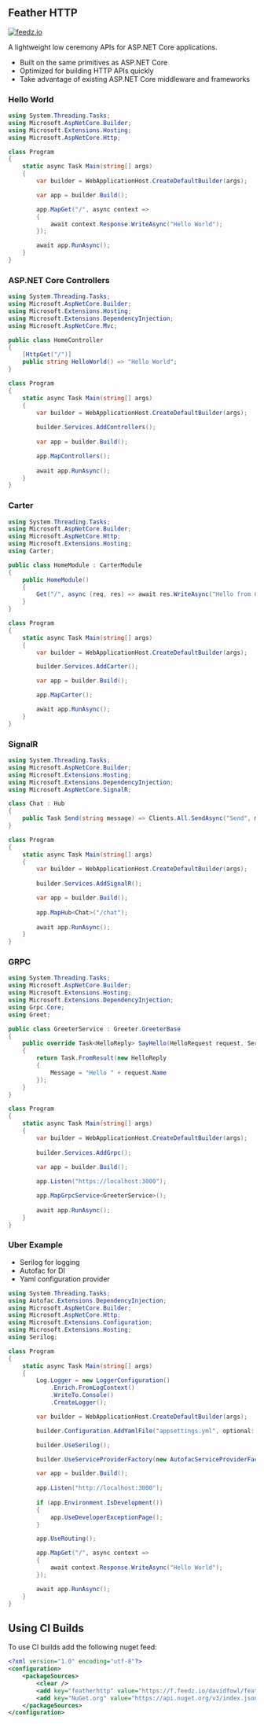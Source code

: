## Feather HTTP

[![feedz.io](https://img.shields.io/badge/endpoint.svg?url=https%3A%2F%2Ff.feedz.io%2Fdavidfowl%2Ffeatherhttp%2Fshield%2FFeatherHttp%2Flatest&label=FeatherHttp)](https://f.feedz.io/davidfowl/featherhttp/packages/FeatherHttp/latest/download)

A lightweight low ceremony APIs for ASP.NET Core applications.

- Built on the same primitives as ASP.NET Core
- Optimized for building HTTP APIs quickly
- Take advantage of existing ASP.NET Core middleware and frameworks

### Hello World

```C#
using System.Threading.Tasks;
using Microsoft.AspNetCore.Builder;
using Microsoft.Extensions.Hosting;
using Microsoft.AspNetCore.Http;

class Program
{
    static async Task Main(string[] args)
    {
        var builder = WebApplicationHost.CreateDefaultBuilder(args);

        var app = builder.Build();

        app.MapGet("/", async context =>
        {
            await context.Response.WriteAsync("Hello World");
        });

        await app.RunAsync();
    }
}
```

### ASP.NET Core Controllers


```C#
using System.Threading.Tasks;
using Microsoft.AspNetCore.Builder;
using Microsoft.Extensions.Hosting;
using Microsoft.Extensions.DependencyInjection;
using Microsoft.AspNetCore.Mvc;

public class HomeController
{
    [HttpGet("/")]
    public string HelloWorld() => "Hello World";
}

class Program
{
    static async Task Main(string[] args)
    {
        var builder = WebApplicationHost.CreateDefaultBuilder(args);
        
        builder.Services.AddControllers();
        
        var app = builder.Build();

        app.MapControllers();
        
        await app.RunAsync();
    }
}
```

### Carter

```C#
using System.Threading.Tasks;
using Microsoft.AspNetCore.Builder;
using Microsoft.AspNetCore.Http;
using Microsoft.Extensions.Hosting;
using Carter;

public class HomeModule : CarterModule
{
    public HomeModule()
    {
        Get("/", async (req, res) => await res.WriteAsync("Hello from Carter!"));
    }
}

class Program
{
    static async Task Main(string[] args)
    {
        var builder = WebApplicationHost.CreateDefaultBuilder(args);

        builder.Services.AddCarter();

        var app = builder.Build();

        app.MapCarter();

        await app.RunAsync();
    }
}
```

### SignalR

```C#
using System.Threading.Tasks;
using Microsoft.AspNetCore.Builder;
using Microsoft.Extensions.Hosting;
using Microsoft.Extensions.DependencyInjection;
using Microsoft.AspNetCore.SignalR;

class Chat : Hub
{
    public Task Send(string message) => Clients.All.SendAsync("Send", message);
}

class Program
{
    static async Task Main(string[] args)
    {
        var builder = WebApplicationHost.CreateDefaultBuilder(args);
        
        builder.Services.AddSignalR();

        var app = builder.Build();
        
        app.MapHub<Chat>("/chat");
        
        await app.RunAsync();
    }
}
```

### GRPC

```C#
using System.Threading.Tasks;
using Microsoft.AspNetCore.Builder;
using Microsoft.Extensions.Hosting;
using Microsoft.Extensions.DependencyInjection;
using Grpc.Core;
using Greet;

public class GreeterService : Greeter.GreeterBase
{
    public override Task<HelloReply> SayHello(HelloRequest request, ServerCallContext context)
    {
        return Task.FromResult(new HelloReply
        {
            Message = "Hello " + request.Name
        });
    }
}

class Program
{
    static async Task Main(string[] args)
    {
        var builder = WebApplicationHost.CreateDefaultBuilder(args);
       
        builder.Services.AddGrpc();

        var app = builder.Build();
        
        app.Listen("https://localhost:3000");

        app.MapGrpcService<GreeterService>();
        
        await app.RunAsync();
    }
}
```

### Uber Example

- Serilog for logging
- Autofac for DI
- Yaml configuration provider

```C#
using System.Threading.Tasks;
using Autofac.Extensions.DependencyInjection;
using Microsoft.AspNetCore.Builder;
using Microsoft.AspNetCore.Http;
using Microsoft.Extensions.Configuration;
using Microsoft.Extensions.Hosting;
using Serilog;

class Program
{
    static async Task Main(string[] args)
    {
        Log.Logger = new LoggerConfiguration()
            .Enrich.FromLogContext()
            .WriteTo.Console()
            .CreateLogger();

        var builder = WebApplicationHost.CreateDefaultBuilder(args);

        builder.Configuration.AddYamlFile("appsettings.yml", optional: true);

        builder.UseSerilog();

        builder.UseServiceProviderFactory(new AutofacServiceProviderFactory());

        var app = builder.Build();
        
        app.Listen("http://localhost:3000");
        
        if (app.Environment.IsDevelopment())
        {
            app.UseDeveloperExceptionPage();
        }

        app.UseRouting();

        app.MapGet("/", async context =>
        {
            await context.Response.WriteAsync("Hello World");
        });

        await app.RunAsync();
    }
}
```

## Using CI Builds

To use CI builds add the following nuget feed:

```xml
<?xml version="1.0" encoding="utf-8"?>
<configuration>
    <packageSources>
        <clear />
        <add key="featherhttp" value="https://f.feedz.io/davidfowl/featherhttp/nuget/index.json" />
        <add key="NuGet.org" value="https://api.nuget.org/v3/index.json" />
    </packageSources>
</configuration>
```